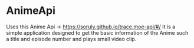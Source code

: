 # AnimeApi

Uses this Anime Api -> https://soruly.github.io/trace.moe-api/#/
It is a simple application designed to get the basic information of the Anime such a title and episode number and plays small video clip.

